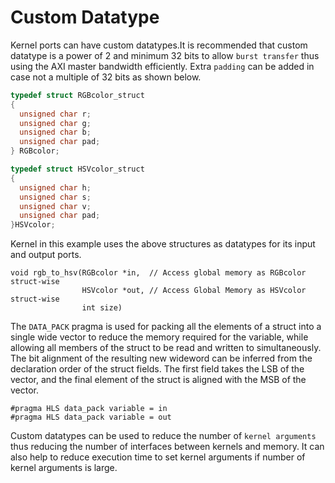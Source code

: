 Custom Datatype
================

Kernel ports can have custom datatypes.It is recommended that custom datatype is a power of 2 and minimum 32 bits to allow `burst transfer` thus using the AXI master bandwidth efficiently. Extra `padding` can be added in case not a multiple of 32 bits as shown below.

```c++
typedef struct RGBcolor_struct
{
  unsigned char r;
  unsigned char g;
  unsigned char b;
  unsigned char pad;
} RGBcolor;

typedef struct HSVcolor_struct
{
  unsigned char h;
  unsigned char s;
  unsigned char v;
  unsigned char pad;
}HSVcolor;
```

Kernel in this example uses the above structures as datatypes for its input and output ports.
```
void rgb_to_hsv(RGBcolor *in,  // Access global memory as RGBcolor struct-wise
                HSVcolor *out, // Access Global Memory as HSVcolor struct-wise
                int size) 
```

The `DATA_PACK` pragma is used for packing all the elements of a struct into a single wide
vector to reduce the memory required for the variable, while allowing all members of the
struct to be read and written to simultaneously. The bit alignment of the resulting new wideword
can be inferred from the declaration order of the struct fields. The first field takes the
LSB of the vector, and the final element of the struct is aligned with the MSB of the vector.

```
#pragma HLS data_pack variable = in
#pragma HLS data_pack variable = out
```

Custom datatypes can be used to reduce the number of `kernel arguments` thus reducing the number of interfaces between kernels and memory. It can also help to reduce execution time to set kernel arguments if number of kernel arguments is large.

